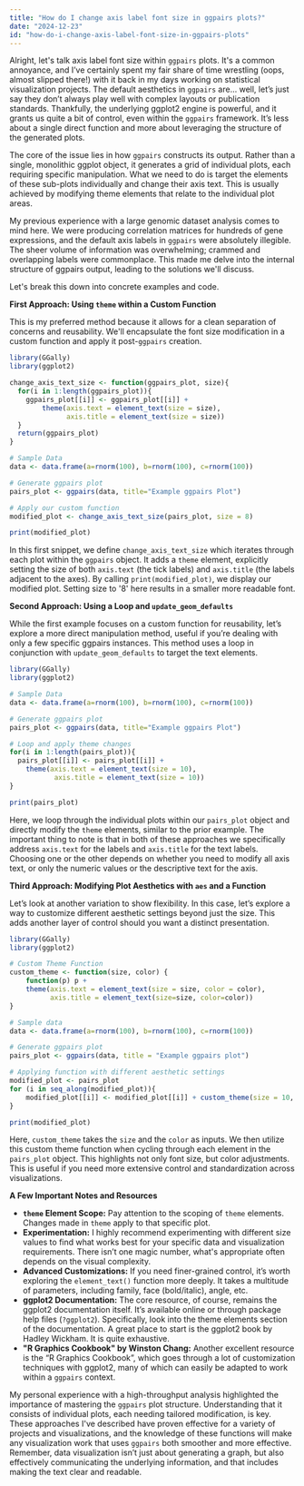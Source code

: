 ```yaml
---
title: "How do I change axis label font size in ggpairs plots?"
date: "2024-12-23"
id: "how-do-i-change-axis-label-font-size-in-ggpairs-plots"
---
```


Alright, let's talk axis label font size within `ggpairs` plots. It's a common annoyance, and I’ve certainly spent my fair share of time wrestling (oops, almost slipped there!) with it back in my days working on statistical visualization projects. The default aesthetics in `ggpairs` are… well, let’s just say they don’t always play well with complex layouts or publication standards. Thankfully, the underlying ggplot2 engine is powerful, and it grants us quite a bit of control, even within the `ggpairs` framework. It’s less about a single direct function and more about leveraging the structure of the generated plots.

The core of the issue lies in how `ggpairs` constructs its output. Rather than a single, monolithic ggplot object, it generates a grid of individual plots, each requiring specific manipulation. What we need to do is target the elements of these sub-plots individually and change their axis text. This is usually achieved by modifying theme elements that relate to the individual plot areas.

My previous experience with a large genomic dataset analysis comes to mind here. We were producing correlation matrices for hundreds of gene expressions, and the default axis labels in `ggpairs` were absolutely illegible. The sheer volume of information was overwhelming; crammed and overlapping labels were commonplace. This made me delve into the internal structure of ggpairs output, leading to the solutions we'll discuss.

Let's break this down into concrete examples and code.

**First Approach: Using `theme` within a Custom Function**

This is my preferred method because it allows for a clean separation of concerns and reusability. We'll encapsulate the font size modification in a custom function and apply it post-`ggpairs` creation.

```r
library(GGally)
library(ggplot2)

change_axis_text_size <- function(ggpairs_plot, size){
  for(i in 1:length(ggpairs_plot)){
    ggpairs_plot[[i]] <- ggpairs_plot[[i]] +
        theme(axis.text = element_text(size = size),
              axis.title = element_text(size = size))
  }
  return(ggpairs_plot)
}

# Sample Data
data <- data.frame(a=rnorm(100), b=rnorm(100), c=rnorm(100))

# Generate ggpairs plot
pairs_plot <- ggpairs(data, title="Example ggpairs Plot")

# Apply our custom function
modified_plot <- change_axis_text_size(pairs_plot, size = 8)

print(modified_plot)
```

In this first snippet, we define `change_axis_text_size` which iterates through each plot within the `ggpairs` object. It adds a `theme` element, explicitly setting the size of both `axis.text` (the tick labels) and `axis.title` (the labels adjacent to the axes). By calling `print(modified_plot)`, we display our modified plot. Setting size to '8' here results in a smaller more readable font.

**Second Approach: Using a Loop and `update_geom_defaults`**

While the first example focuses on a custom function for reusability, let’s explore a more direct manipulation method, useful if you’re dealing with only a few specific ggpairs instances. This method uses a loop in conjunction with `update_geom_defaults` to target the text elements.

```r
library(GGally)
library(ggplot2)

# Sample Data
data <- data.frame(a=rnorm(100), b=rnorm(100), c=rnorm(100))

# Generate ggpairs plot
pairs_plot <- ggpairs(data, title="Example ggpairs Plot")

# Loop and apply theme changes
for(i in 1:length(pairs_plot)){
  pairs_plot[[i]] <- pairs_plot[[i]] +
    theme(axis.text = element_text(size = 10),
           axis.title = element_text(size = 10))
}

print(pairs_plot)

```

Here, we loop through the individual plots within our `pairs_plot` object and directly modify the `theme` elements, similar to the prior example. The important thing to note is that in both of these approaches we specifically address `axis.text` for the labels and `axis.title` for the text labels. Choosing one or the other depends on whether you need to modify all axis text, or only the numeric values or the descriptive text for the axis.

**Third Approach: Modifying Plot Aesthetics with `aes` and a Function**

Let’s look at another variation to show flexibility. In this case, let’s explore a way to customize different aesthetic settings beyond just the size. This adds another layer of control should you want a distinct presentation.

```r
library(GGally)
library(ggplot2)

# Custom Theme Function
custom_theme <- function(size, color) {
    function(p) p +
    theme(axis.text = element_text(size = size, color = color),
          axis.title = element_text(size=size, color=color))
}

# Sample data
data <- data.frame(a=rnorm(100), b=rnorm(100), c=rnorm(100))

# Generate ggpairs plot
pairs_plot <- ggpairs(data, title = "Example ggpairs plot")

# Applying function with different aesthetic settings
modified_plot <- pairs_plot
for (i in seq_along(modified_plot)){
    modified_plot[[i]] <- modified_plot[[i]] + custom_theme(size = 10, color = "blue")
}

print(modified_plot)
```

Here, `custom_theme` takes the `size` and the `color` as inputs. We then utilize this custom theme function when cycling through each element in the `pairs_plot` object. This highlights not only font size, but color adjustments. This is useful if you need more extensive control and standardization across visualizations.

**A Few Important Notes and Resources**

*   **`theme` Element Scope:** Pay attention to the scoping of `theme` elements. Changes made in `theme` apply to that specific plot.
*   **Experimentation:** I highly recommend experimenting with different size values to find what works best for your specific data and visualization requirements. There isn’t one magic number, what's appropriate often depends on the visual complexity.
*   **Advanced Customizations:** If you need finer-grained control, it’s worth exploring the `element_text()` function more deeply. It takes a multitude of parameters, including family, face (bold/italic), angle, etc.
*   **ggplot2 Documentation:**  The core resource, of course, remains the ggplot2 documentation itself. It’s available online or through package help files (`?ggplot2`). Specifically, look into the theme elements section of the documentation. A great place to start is the ggplot2 book by Hadley Wickham. It is quite exhaustive.
*   **"R Graphics Cookbook" by Winston Chang:** Another excellent resource is the “R Graphics Cookbook”, which goes through a lot of customization techniques with ggplot2, many of which can easily be adapted to work within a `ggpairs` context.

My personal experience with a high-throughput analysis highlighted the importance of mastering the `ggpairs` plot structure. Understanding that it consists of individual plots, each needing tailored modification, is key. These approaches I've described have proven effective for a variety of projects and visualizations, and the knowledge of these functions will make any visualization work that uses `ggpairs` both smoother and more effective. Remember, data visualization isn’t just about generating a graph, but also effectively communicating the underlying information, and that includes making the text clear and readable.
